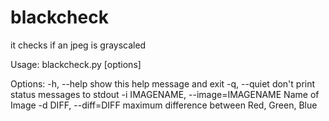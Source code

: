 # blackcheck
it checks if an jpeg is grayscaled


Usage: blackcheck.py [options]

Options:
  -h, --help            show this help message and exit
  -q, --quiet           don't print status messages to stdout
  -i IMAGENAME, --image=IMAGENAME
                        Name of Image
  -d DIFF, --diff=DIFF  maximum difference between Red, Green, Blue
